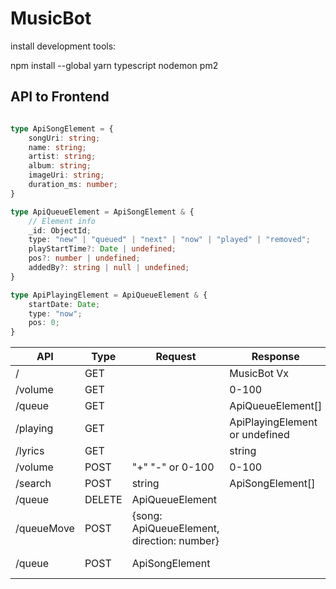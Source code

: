 
# MusicBot

install development tools:

npm install --global yarn typescript nodemon pm2

## API to Frontend

```typescript

type ApiSongElement = {
    songUri: string;
    name: string;
    artist: string;
    album: string;
    imageUri: string;
    duration_ms: number;
}

type ApiQueueElement = ApiSongElement & {
    // Element info
    _id: ObjectId;
    type: "new" | "queued" | "next" | "now" | "played" | "removed";
    playStartTime?: Date | undefined;
    pos?: number | undefined;
    addedBy?: string | null | undefined;
}

type ApiPlayingElement = ApiQueueElement & {
    startDate: Date;
    type: "now";
    pos: 0;
}

```

| API        | Type   | Request                                    | Response                       | Description   | Status |
| ---------- | ------ | ------------------------------------------ | ------------------------------ | ------------- | ------ |
| /          | GET    |                                            | MusicBot Vx                    | version       | OK     |
| /volume    | GET    |                                            | 0-100                          | get volume    | OK     |
| /queue     | GET    |                                            | ApiQueueElement[]              | get queue     | OK     |
| /playing   | GET    |                                            | ApiPlayingElement or undefined | get playing   | OK     |
| /lyrics    | GET    |                                            | string                         | get lyrics    | -      |
| /volume    | POST   | "+" "-" or 0-100                           | 0-100                          | set volume    | OK     |
| /search    | POST   | string                                     | ApiSongElement[]               | search        | -      |
| /queue     | DELETE | ApiQueueElement                            |                                | remove        | -      |
| /queueMove | POST   | {song: ApiQueueElement, direction: number} |                                | move in queue | -      |
| /queue     | POST   | ApiSongElement                             |                                | add to queue  | -      |
